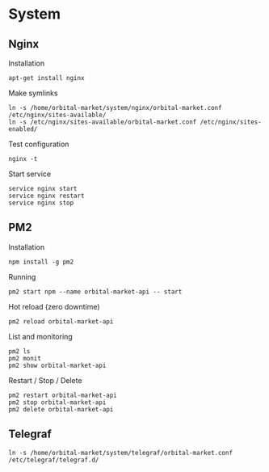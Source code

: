 # System

## Nginx

Installation
```
apt-get install nginx
```

Make symlinks
```
ln -s /home/orbital-market/system/nginx/orbital-market.conf /etc/nginx/sites-available/
ln -s /etc/nginx/sites-available/orbital-market.conf /etc/nginx/sites-enabled/
```

Test configuration
```
nginx -t
```

Start service
```
service nginx start
service nginx restart
service nginx stop
```

## PM2

Installation
```
npm install -g pm2
```

Running
```
pm2 start npm --name orbital-market-api -- start
```

Hot reload (zero downtime)
```
pm2 reload orbital-market-api
```

List and monitoring
```
pm2 ls
pm2 monit
pm2 show orbital-market-api
```

Restart / Stop / Delete
```
pm2 restart orbital-market-api
pm2 stop orbital-market-api
pm2 delete orbital-market-api
```

## Telegraf

```
ln -s /home/orbital-market/system/telegraf/orbital-market.conf /etc/telegraf/telegraf.d/
```
